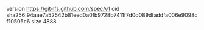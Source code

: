 version https://git-lfs.github.com/spec/v1
oid sha256:94aae7a52542b81eed0a0fb9728b7411f7d0d089dfaddfa006e9098cf10505c6
size 4888
